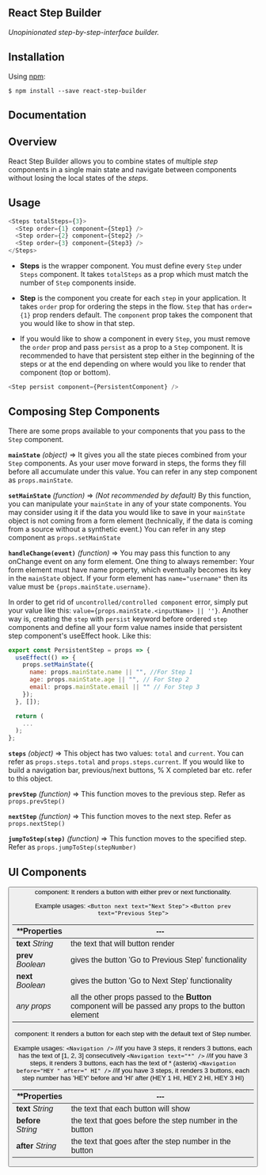 ## React Step Builder

_Unopinionated step-by-step-interface builder._

## Installation

Using [npm](https://www.npmjs.com/):

    $ npm install --save react-step-builder

## Documentation

## Overview

React Step Builder allows you to combine states of multiple _step_ components in a single main state and navigate between components without losing the local states of the _steps_.

## Usage

```js
<Steps totalSteps={3}>
  <Step order={1} component={Step1} />
  <Step order={2} component={Step2} />
  <Step order={3} component={Step3} />
</Steps>
```

- **Steps** is the wrapper component. You must define every `Step` under `Steps` component. It takes `totalSteps` as a prop which must match the number of `Step` components inside.

- **Step** is the component you create for each `step` in your application. It takes `order` prop for ordering the steps in the flow. `Step` that has `order={1}` prop renders default. The `component` prop takes the component that you would like to show in that step.

- If you would like to show a component in every `Step`, you must remove the `order` prop and pass `persist` as a prop to a `Step` component. It is recommended to have that persistent step either in the beginning of the steps or at the end depending on where would you like to render that component (top or bottom).

```js
<Step persist component={PersistentComponent} />
```

## Composing Step Components

There are some props available to your components that you pass to the `Step` component.

**`mainState`** _(object)_ => It gives you all the state pieces combined from your `Step` components. As your user move forward in steps, the forms they fill before all accumulate under this value. You can refer in any step component as `props.mainState`.

**`setMainState`** _(function)_ => _(Not recommended by default)_ By this function, you can manipulate your `mainState` in any of your state components. You may consider using it if the data you would like to save in your `mainState` object is not coming from a form element (technically, if the data is coming from a source without a synthetic event.) You can refer in any step component as `props.setMainState`

**`handleChange(event)`** _(function)_ => You may pass this function to any onChange event on any form element. One thing to always remember: Your form element must have name property, which eventually becomes its key in the `mainState` object. If your form element has `name="username"` then its value must be `{props.mainState.username}`.

In order to get rid of `uncontrolled/controlled component` error, simply put your value like this: `value={props.mainState.<inputName> || ''}`. Another way is, creating the `step` with `persist` keyword before ordered `step` components and define all your form value names inside that persistent step component's useEffect hook. Like this:

```js
export const PersistentStep = props => {
  useEffect(() => {
    props.setMainState({
      name: props.mainState.name || "", //For Step 1
      age: props.mainState.age || "", // For Step 2
      email: props.mainState.email || "" // For Step 3
    });
  }, []);

  return (
    ...
  );
};
```

**`steps`** _(object)_ => This object has two values: `total` and `current`. You can refer as `props.steps.total` and `props.steps.current`. If you would like to build a navigation bar, previous/next buttons, % X completed bar etc. refer to this object.

**`prevStep`** _(function)_ => This function moves to the previous step. Refer as `props.prevStep()`

**`nextStep`** _(function)_ => This function moves to the next step. Refer as `props.nextStep()`

**`jumpToStep(step)`** _(function)_ => This function moves to the specified step. Refer as `props.jumpToStep(stepNumber)`

## UI Components

**<Button>** component: It renders a button with either prev or next functionality.

Example usages:
`<Button next text="Next Step">`
`<Button prev text="Previous Step">`

| \*\*Properties     | ---                                                                                                   |
| ------------------ | ----------------------------------------------------------------------------------------------------- |
| **text** _String_  | the text that will button render                                                                      |
| **prev** _Boolean_ | gives the button 'Go to Previous Step' functionality                                                  |
| **next** _Boolean_ | gives the button 'Go to Next Step' functionality                                                      |
| _any props_        | all the other props passed to the **Button** component will be passed any props to the button element |

**<Navigation>** component: It renders a button for each step with the default text of Step number.

Example usages:
`<Navigation />` //if you have 3 steps, it renders 3 buttons, each has the text of [1, 2, 3] consecutively
`<Navigation text="*" />` //if you have 3 steps, it renders 3 buttons, each has the text of \* (asterix)
`<Navigation before="HEY " after=" HI" />` //if you have 3 steps, it renders 3 buttons, each step number has 'HEY' before and 'HI' after (HEY 1 HI, HEY 2 HI, HEY 3 HI)

| \*\*Properties      | ---                                                     |
| ------------------- | ------------------------------------------------------- |
| **text** _String_   | the text that each button will show                     |
| **before** _String_ | the text that goes before the step number in the button |
| **after** _String_  | the text that goes after the step number in the button  |
